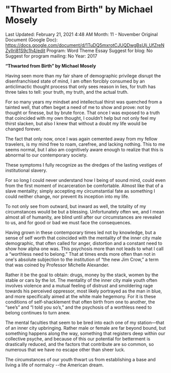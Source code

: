 # "Thwarted from Birth" by Michael Mosely

Last Updated: February 21, 2021 4:48 AM
Month: 11 - November
Original Document (Google Doc): https://docs.google.com/document/d/1TuDQ5mxrotCJUQDwgBsUlj_UfZreNZyIlri81S9c1h4/edit
Program: Word Theme Essay
Suggest for blog: No
Suggest for program mailing: No
Year: 2017

**“Thwarted from Birth” by Michael Mosely**

Having seen more than my fair share of demographic privilege disrupt the disenfranchised state of mind, I am often forcibly consumed by an anticlimactic thought process that only sees reason in lies, for truth has three tales to tell: your truth, my truth, and the actual truth.

For so many years my mindset and intellectual thirst was quenched from a tainted well, that often beget a need of me to show and prove: not by thought or finesse, but by brute force. That once I was exposed to a truth that coincided with my own thought, I couldn’t help but not only feel my thirst slacken, but also I knew that without a doubt my life would be changed forever.

The fact that only now, once I was again cemented away from my fellow travelers, is my mind free to roam, carefree, and lacking nothing. This to me seems normal, but I also am cognitively aware enough to realize that this is abnormal to our contemporary society.

These symptoms I fully recognize as the dredges of the lasting vestiges of institutional slavery.

For so long I could never understand how I being of sound mind, could even from the first moment of incarceration be comfortable. Almost like that of a slave mentality; simply accepting my circumstantial fate as something I could neither change, nor prevent its inception into my life.

To not only see from outward, but inward as well, the totality of my circumstances would be but a blessing. Unfortunately often we, and I mean almost all of humanity, are blind until after our circumstances are revealed to us, and for good or bad we must face the consequences.

Having grown in these contemporary times led not by knowledge, but a sense of self worth that coincided with the mentality of the inner city male demographic, that often called for anger, distortion and a constant need to show how alpha one was. This psychosis more than not leads to what I call a “worthless need to belong.” That at times ends more often than not in one's absolute subjection to the institution of “the new Jim Crow,” a term that was coined by Professor Michelle Alexander.

Rather it be the goal to obtain: drugs, money by the stack, women by the stable or cars by the lot. The mentality of the inner city male youth often involves violence and a mutual feeling of distrust and smoldering rage towards his perceived oppressor, most likely portrayed as the man in blue, and more specifically aimed at the white male hegemony. For it is these conditions of self-shacklement that often birth from one to another, the “see’s” and “I told you so’s,” and the psychosis of a worthless need to belong continues to turn anew.

The mental faculties that seem to be bred into each one of my station—that of an inner city upbringing. Rather male or female are far beyond bound, but something happens along the way, something that registers deep within our collective psyche, and because of this our potential for betterment is drastically reduced, and the factors that contribute are so common, so numerous that we have no escape other than sheer luck.

The circumstances of our youth thwart us from establishing a base and living a life of normalcy --the American dream.